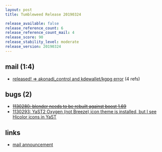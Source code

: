 ```yaml
---
layout: post
title: Tumbleweed Release 20190324

release_available: false
release_reference_count: 6
release_reference_count_mail: 4
release_score: 90
release_stability_level: moderate
release_version: 20190324
---
```


## mail (1:4)

- [released! => akonadi_control and kdewallet/kgpg error](https://lists.opensuse.org/opensuse-factory/2019-03/msg00367.html) (4 refs)

## bugs (2)

<!--more-->

- ~~[1130280: blender needs to be rebuilt against boost 1.69](https://bugzilla.opensuse.org/show_bug.cgi?id=1130280)~~
- [1130293: YaST2 Oxygen (not Breeze) icon theme is installed, but I see Hicolor icons in YaST](https://bugzilla.opensuse.org/show_bug.cgi?id=1130293)



## links

- [mail announcement](https://lists.opensuse.org/opensuse-factory/2019-03/msg00363.html)
